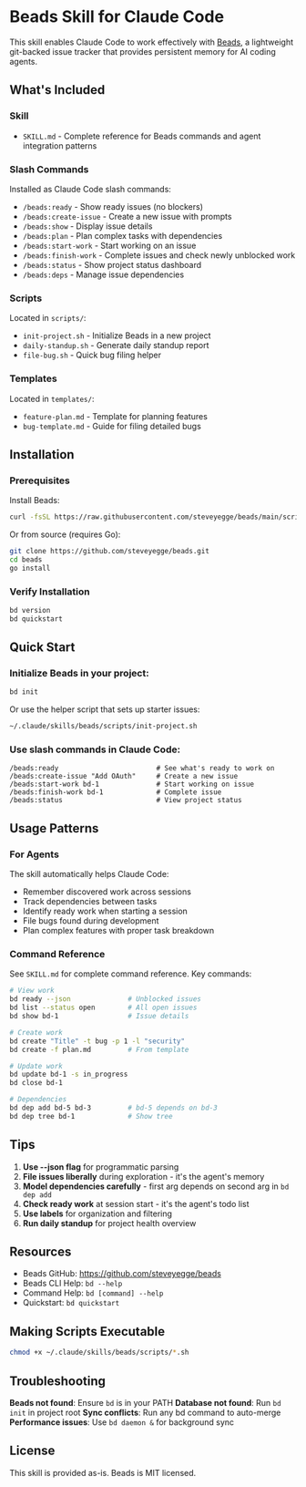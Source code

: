 # Beads Skill for Claude Code

This skill enables Claude Code to work effectively with [Beads](https://github.com/steveyegge/beads), a lightweight git-backed issue tracker that provides persistent memory for AI coding agents.

## What's Included

### Skill
- `SKILL.md` - Complete reference for Beads commands and agent integration patterns

### Slash Commands
Installed as Claude Code slash commands:

- `/beads:ready` - Show ready issues (no blockers)
- `/beads:create-issue` - Create a new issue with prompts
- `/beads:show` - Display issue details
- `/beads:plan` - Plan complex tasks with dependencies
- `/beads:start-work` - Start working on an issue
- `/beads:finish-work` - Complete issues and check newly unblocked work
- `/beads:status` - Show project status dashboard
- `/beads:deps` - Manage issue dependencies

### Scripts
Located in `scripts/`:

- `init-project.sh` - Initialize Beads in a new project
- `daily-standup.sh` - Generate daily standup report
- `file-bug.sh` - Quick bug filing helper

### Templates
Located in `templates/`:

- `feature-plan.md` - Template for planning features
- `bug-template.md` - Guide for filing detailed bugs

## Installation

### Prerequisites

Install Beads:
```bash
curl -fsSL https://raw.githubusercontent.com/steveyegge/beads/main/scripts/install.sh | bash
```

Or from source (requires Go):
```bash
git clone https://github.com/steveyegge/beads.git
cd beads
go install
```

### Verify Installation

```bash
bd version
bd quickstart
```

## Quick Start

### Initialize Beads in your project:
```bash
bd init
```

Or use the helper script that sets up starter issues:
```bash
~/.claude/skills/beads/scripts/init-project.sh
```

### Use slash commands in Claude Code:
```
/beads:ready                        # See what's ready to work on
/beads:create-issue "Add OAuth"     # Create a new issue
/beads:start-work bd-1              # Start working on issue
/beads:finish-work bd-1             # Complete issue
/beads:status                       # View project status
```

## Usage Patterns

### For Agents

The skill automatically helps Claude Code:
- Remember discovered work across sessions
- Track dependencies between tasks
- Identify ready work when starting a session
- File bugs found during development
- Plan complex features with proper task breakdown

### Command Reference

See `SKILL.md` for complete command reference. Key commands:

```bash
# View work
bd ready --json              # Unblocked issues
bd list --status open        # All open issues
bd show bd-1                 # Issue details

# Create work
bd create "Title" -t bug -p 1 -l "security"
bd create -f plan.md         # From template

# Update work
bd update bd-1 -s in_progress
bd close bd-1

# Dependencies
bd dep add bd-5 bd-3         # bd-5 depends on bd-3
bd dep tree bd-1             # Show tree
```

## Tips

1. **Use --json flag** for programmatic parsing
2. **File issues liberally** during exploration - it's the agent's memory
3. **Model dependencies carefully** - first arg depends on second arg in `bd dep add`
4. **Check ready work** at session start - it's the agent's todo list
5. **Use labels** for organization and filtering
6. **Run daily standup** for project health overview

## Resources

- Beads GitHub: https://github.com/steveyegge/beads
- Beads CLI Help: `bd --help`
- Command Help: `bd [command] --help`
- Quickstart: `bd quickstart`

## Making Scripts Executable

```bash
chmod +x ~/.claude/skills/beads/scripts/*.sh
```

## Troubleshooting

**Beads not found**: Ensure `bd` is in your PATH
**Database not found**: Run `bd init` in project root
**Sync conflicts**: Run any bd command to auto-merge
**Performance issues**: Use `bd daemon &` for background sync

## License

This skill is provided as-is. Beads is MIT licensed.
